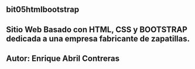 ## bit05htmlbootstrap

## Sitio Web Basado con HTML, CSS y BOOTSTRAP dedicada a una empresa fabricante de zapatillas.

##  Autor: Enrique Abril Contreras
